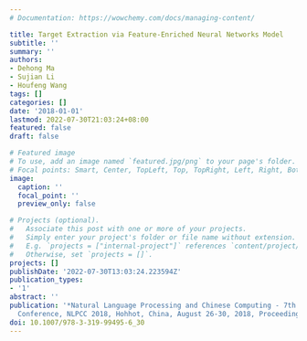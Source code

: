 ```yaml
---
# Documentation: https://wowchemy.com/docs/managing-content/

title: Target Extraction via Feature-Enriched Neural Networks Model
subtitle: ''
summary: ''
authors:
- Dehong Ma
- Sujian Li
- Houfeng Wang
tags: []
categories: []
date: '2018-01-01'
lastmod: 2022-07-30T21:03:24+08:00
featured: false
draft: false

# Featured image
# To use, add an image named `featured.jpg/png` to your page's folder.
# Focal points: Smart, Center, TopLeft, Top, TopRight, Left, Right, BottomLeft, Bottom, BottomRight.
image:
  caption: ''
  focal_point: ''
  preview_only: false

# Projects (optional).
#   Associate this post with one or more of your projects.
#   Simply enter your project's folder or file name without extension.
#   E.g. `projects = ["internal-project"]` references `content/project/deep-learning/index.md`.
#   Otherwise, set `projects = []`.
projects: []
publishDate: '2022-07-30T13:03:24.223594Z'
publication_types:
- '1'
abstract: ''
publication: '*Natural Language Processing and Chinese Computing - 7th CCF International
  Conference, NLPCC 2018, Hohhot, China, August 26-30, 2018, Proceedings, Part I*'
doi: 10.1007/978-3-319-99495-6_30
---
```

